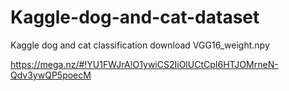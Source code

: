 # Kaggle-dog-and-cat-dataset
Kaggle dog and cat classification
download VGG16_weight.npy  
  
  https://mega.nz/#!YU1FWJrA!O1ywiCS2IiOlUCtCpI6HTJOMrneN-Qdv3ywQP5poecM  
  

